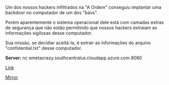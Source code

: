 
Um dos nossos hackers infiltrados na "A Ordem" conseguiu implantar uma backdoor no computador de um dos "bavs".

Porém aparentemente o sistema operacional dele está com camadas extras de segurança que não estão permitindo que nossos hackers extraiam as informações sigilosas desse computador.

Sua missão, se decidiar aceitá-la, é extrair as informações do arquivo "confidential.txt" desse computador.

**Server:** nc emetacrazy.southcentralus.cloudapp.azure.com 8080

[Link](https://cloud.ufscar.br:8080/v1/AUTH_c93b694078064b4f81afd2266a502511/static.pwn2win.party/EMETaCrazy_11fc688acf9d057cf626f86cd5cc128346d17ca39f8be1ef935a62fd4d013c44.tar.gz)

[Mirror](https://static.pwn2win.party/EMETaCrazy_11fc688acf9d057cf626f86cd5cc128346d17ca39f8be1ef935a62fd4d013c44.tar.gz)
